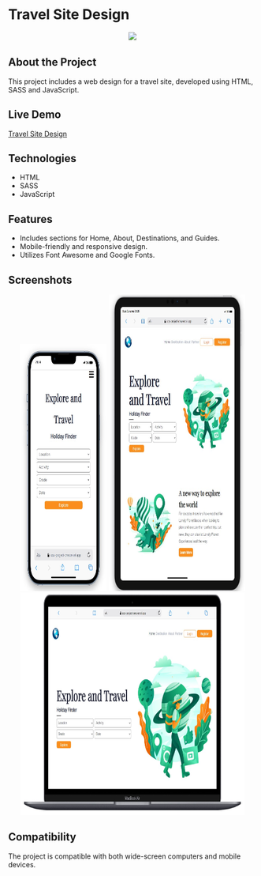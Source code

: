 # Travel Site Design

<div align="center">
  <img src="./assets/travel.gif" />
</div>

## About the Project

This project includes a web design for a travel site, developed using HTML, SASS and JavaScript.

## Live Demo

[Travel Site Design](https://scss-project-one.vercel.app/)

## Technologies

- HTML
- SASS
- JavaScript

## Features

- Includes sections for Home, About, Destinations, and Guides.
- Mobile-friendly and responsive design.
- Utilizes Font Awesome and Google Fonts.

## Screenshots

<div align="center">
  <img src="./assets/Screenshot_1.jpg"  width="35%" height="500" />
  <img src="./assets/Screenshot_2.jpg"  width="55%" height="600" />
  <img src="./assets/Screenshot_3.jpg"  width="90.5%" height="450" />
</div>

## Compatibility

The project is compatible with both wide-screen computers and mobile devices.